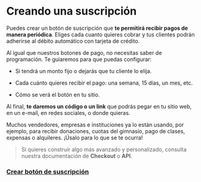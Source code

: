 # Creando una suscripción

Puedes crear un botón de suscripción que **te permitirá recibir pagos de manera periódica**. Eliges cada cuanto quieres cobrar y tus clientes podrán adherirse al débito automático con tarjeta de crédito.

Al igual que nuestros botones de pago, no necesitas saber de programación. Te guiaremos para que puedas configurar:

* Si tendrá un monto fijo o dejarás que tu cliente lo elija.

* Cada cuánto quieres recibir el pago: una semana, 15 días, un mes, etc.

* Cómo se verá el botón en tu sitio.

Al final, **te daremos un código o un link** que podrás pegar en tu sitio web, en un e-mail, en redes sociales, o donde quieras.

Muchos vendedores, empresas e instituciones ya lo están usando, por ejemplo, para recibir donaciones, cuotas del gimnasio, pago de clases, expensas o alquileres. ¡Úsalo para lo que se te ocurra!

> Si quieres construir algo más avanzado y personalizado, consulta nuestra documentación de **Checkout** o **API**.


### [Crear botón de suscripción]()
